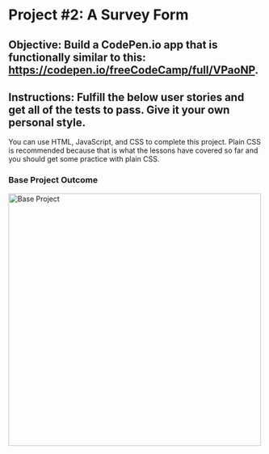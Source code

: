 # Project #2: A Survey Form
## Objective: Build a CodePen.io app that is functionally similar to this: https://codepen.io/freeCodeCamp/full/VPaoNP. 
## Instructions: Fulfill the below user stories and get all of the tests to pass. Give it your own personal style.

You can use HTML, JavaScript, and CSS to complete this project. Plain CSS is recommended because that is what the lessons have covered so far and you should get some practice with plain CSS.

### Base Project Outcome
<img alt="Base Project" src="https://i.imgur.com/hR4sFin.png" width="500"></img>
